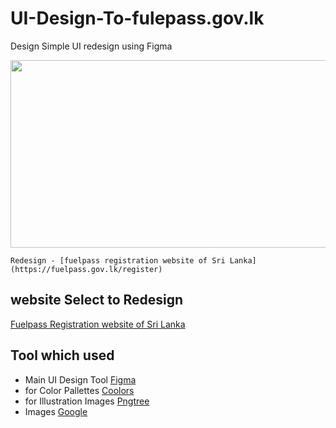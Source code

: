 


# UI-Design-To-fulepass.gov.lk

Design Simple UI redesign using Figma

<img src="https://infonaira.com/wp-content/uploads/2022/03/FIgma-logo.png"  width="720" height="300">

```Redesign - [fuelpass registration website of Sri Lanka](https://fuelpass.gov.lk/register)```

## website Select to Redesign

[Fuelpass Registration website of Sri Lanka](https://fuelpass.gov.lk/register)

## Tool which used

- Main UI Design Tool [Figma](https://www.figma.com/)
- for Color Pallettes [Coolors](https://coolors.co/)
- for Illustration Images [Pngtree](https://pngtree.com/)
- Images [Google](https://www.google.lk/imghp?hl=en&authuser=0&ogbl)




